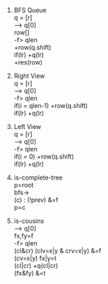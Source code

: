 1. BFS Queue  
  q = [r]  
  --> q[0]  
    row[]  
    -f> qlen  
      +row(q.shift)  
      if(lr) +q(lr)  
    +res(row)  
  
2. Right View  
  q = [r]  
  --> q[0]  
    -f> qlen  
      if(i = qlen-1) +row(q.shift)  
      if(lr) +q(lr)  
  
3. Left View  
  q = [r]  
  --> q[0]  
    -f> qlen  
      if(i = 0) +row(q.shift)  
      if(lr) +q(lr)  
  
4. is-complete-tree  
  p=root  
  bfs->  
    (c) : (!prev) &=f  
    p=c  
  
5. is-cousins  
  --> q[0]  
    fx,fy=f  
    -f> qlen  
      (cl&cr) (clv=x|y & crv=x|y) &=f  
      (cv=x|y) fx|y=t  
      (cl|cr) +q(cl|cr)  
  (fx&fy) &=t  
  
